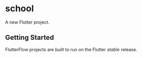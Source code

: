# school

A new Flutter project.

## Getting Started

FlutterFlow projects are built to run on the Flutter _stable_ release.
